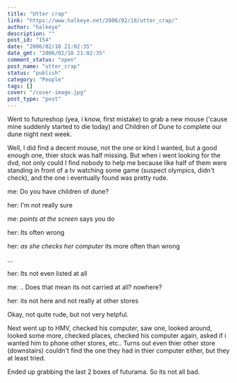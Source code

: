 ```yaml
---
title: "Utter crap"
link: "https://www.halkeye.net/2006/02/18/utter_crap/"
author: "halkeye"
description: ""
post_id: "154"
date: "2006/02/18 21:02:35"
date_gmt: "2006/02/18 21:02:35"
comment_status: "open"
post_name: "utter_crap"
status: "publish"
category: "People"
tags: []
cover: "/cover-image.jpg"
post_type: "post"
---
```


Went to futureshop (yea, i know, first mistake) to grab a new mouse ('cause mine suddenly started to die today) and Children of Dune to complete our dune night next week.

Well, I did find a decent mouse, not the one or kind I wanted, but a good enough one, thier stock was half missing. But when i went looking for the dvd, not only could I find nobody to help me because like half of them were standing in front of a tv watching some game (suspect olympics, didn't check), and the one i eventually found was pretty rude.

me: Do you have children of dune?  

her: I'm not really sure  

me: *points at the screen* says you do  

her: Its often wrong  

her: *as she checks her computer* its more often than wrong  

...  

her: Its not even listed at all  

me: .. Does that mean its not carried at all? nowhere?  

her: its not here and not really at other stores

Okay, not quite rude, but not very helpful.

Next went up to HMV, checked his computer, saw one, looked around, looked some more, checked places, checked his computer again, asked if i wanted him to phone other stores, etc.. Turns out even thier other store (downstairs) couldn't find the one they had in thier computer either, but they at least tried.

Ended up grabbing the last 2 boxes of futurama. So its not all bad.